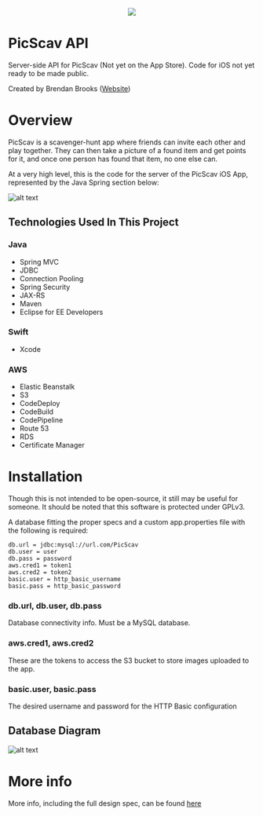 <p align="center">
  <img src="http://www.brendanbrooks.net/wp-content/uploads/2019/03/picscav-logo-main-400.png">
</p>

# PicScav API
Server-side API for PicScav (Not yet on the App Store). Code for iOS not yet ready to be made public.

Created by Brendan Brooks ([Website](http://www.brendanbrooks.net/))

# Overview
PicScav is a scavenger-hunt app where friends can invite each other and play together. They can then take a picture of a found item and get points for it, and once one person has found that item, no one else can.

At a very high level, this is the code for the server of the PicScav iOS App, represented by the Java Spring section below:

![alt text](http://www.brendanbrooks.net/wp-content/uploads/2019/03/LogicalSolution.png "Architecture")

## Technologies Used In This Project
### Java
* Spring MVC
* JDBC
* Connection Pooling
* Spring Security
* JAX-RS
* Maven
* Eclipse for EE Developers
### Swift
* Xcode
### AWS
* Elastic Beanstalk
* S3
* CodeDeploy
* CodeBuild
* CodePipeline
* Route 53
* RDS
* Certificate Manager

# Installation
Though this is not intended to be open-source, it still may be useful for someone. It should be noted that this software is protected under GPLv3. 

A database fitting the proper specs and a custom app.properties file with the following is required:
```
db.url = jdbc:mysql://url.com/PicScav
db.user = user
db.pass = password
aws.cred1 = token1
aws.cred2 = token2
basic.user = http_basic_username
basic.pass = http_basic_password
```
### db.url, db.user, db.pass
Database connectivity info. Must be a MySQL database.

### aws.cred1, aws.cred2
These are the tokens to access the S3 bucket to store images uploaded to the app.

### basic.user, basic.pass
The desired username and password for the HTTP Basic configuration

## Database Diagram
![alt text](http://www.brendanbrooks.net/wp-content/uploads/2019/03/ER-Diagram.png "Database")

# More info
More info, including the full design spec, can be found [here](http://www.brendanbrooks.net/picscav/)
